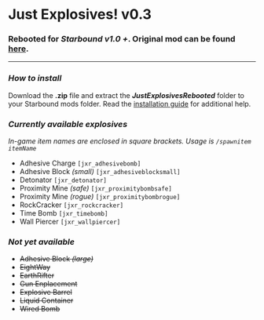 # **Just Explosives!** v0.3
### Rebooted for *Starbound v1.0 +*. Original mod can be found [**here**](http://community.playstarbound.com/resources/just-explosives.1970/).
---

### **_How to install_**

Download the **.zip** file and extract the **_JustExplosivesRebooted_** folder to your Starbound mods folder. Read the [installation guide](http://community.playstarbound.com/threads/installing-mods-for-starbound-1-0.118081/) for additional help.

### **_Currently available explosives_**
*In-game item names are enclosed in square brackets. Usage is `/spawnitem itemName`*

* Adhesive Charge `[jxr_adhesivebomb]`
* Adhesive Block *(small)* `[jxr_adhesiveblocksmall]`
* Detonator `[jxr_detonator]`
* Proximity Mine *(safe)*  `[jxr_proximitybombsafe]`
* Proximity Mine *(rogue)*  `[jxr_proximitybombrogue]`
* RockCracker `[jxr_rockcracker]`
* Time Bomb `[jxr_timebomb]`
* Wall Piercer `[jxr_wallpiercer]`

### **_Not yet available_**

* ~~Adhesive Block *(large)*~~
* ~~EightWay~~
* ~~EarthRifter~~
* ~~Gun Enplacement~~
* ~~Explosive Barrel~~
* ~~Liquid Container~~
* ~~Wired Bomb~~